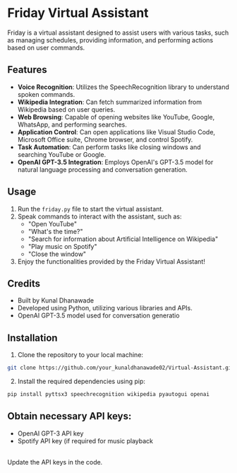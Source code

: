 # Friday Virtual Assistant

Friday is a virtual assistant designed to assist users with various tasks, such as managing schedules, providing information, and performing actions based on user commands.

## Features

- **Voice Recognition**: Utilizes the SpeechRecognition library to understand spoken commands.
- **Wikipedia Integration**: Can fetch summarized information from Wikipedia based on user queries.
- **Web Browsing**: Capable of opening websites like YouTube, Google, WhatsApp, and performing searches.
- **Application Control**: Can open applications like Visual Studio Code, Microsoft Office suite, Chrome browser, and control Spotify.
- **Task Automation**: Can perform tasks like closing windows and searching YouTube or Google.
- **OpenAI GPT-3.5 Integration**: Employs OpenAI's GPT-3.5 model for natural language processing and conversation generation.

## Usage

1. Run the `friday.py` file to start the virtual assistant.
2. Speak commands to interact with the assistant, such as:
   - "Open YouTube"
   - "What's the time?"
   - "Search for information about Artificial Intelligence on Wikipedia"
   - "Play music on Spotify"
   - "Close the window"
3. Enjoy the functionalities provided by the Friday Virtual Assistant!

## Credits

- Built by Kunal Dhanawade
- Developed using Python, utilizing various libraries and APIs.
- OpenAI GPT-3.5 model used for conversation generatio

## Installation
1. Clone the repository to your local machine:

```bash
git clone https://github.com/your_kunaldhanawade02/Virtual-Assistant.git
```
2. Install the required dependencies using pip:
```bash
pip install pyttsx3 speechrecognition wikipedia pyautogui openai
```
## Obtain necessary API keys:

- OpenAI GPT-3 API key
- Spotify API key (if required for music playback
<br>
Update the API keys in the code.
